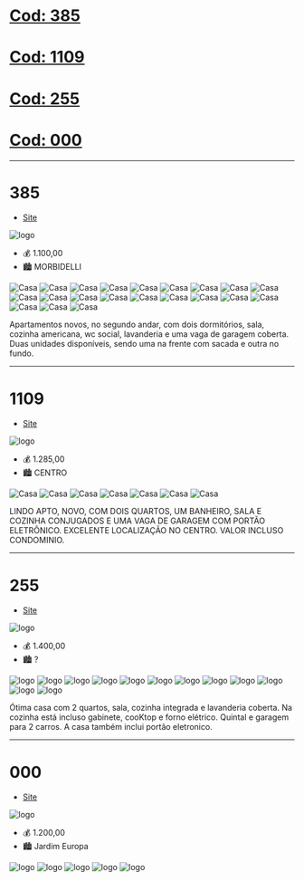# [Cod: 385](#385)

# [Cod: 1109](#1109)

# [Cod: 255](#255)

# [Cod: 000](#000)

---

# 385

- [Site](http://www.imobiliariacantinhodeminas.com.br/imoveis/para-locacao/em-extrema/no-bairro-morbidelli/apartamento-padrao/id-385.html)

![logo](https://i.imgur.com/sECoqoK.png)

- 💰 1.100,00
- 🏙 MORBIDELLI

![Casa](https://i.imgur.com/PX7tNxo.jpg)
![Casa](https://i.imgur.com/DAFvXvQ.jpg)
![Casa](https://i.imgur.com/9X2wFb2.jpg)
![Casa](https://i.imgur.com/Nk9aWBj.jpg)
![Casa](https://i.imgur.com/y2wavxP.jpg)
![Casa](https://i.imgur.com/20Svlsm.jpg)
![Casa](https://i.imgur.com/2NHK7Pe.jpg)
![Casa](https://i.imgur.com/EpBlAZr.jpg)
![Casa](https://i.imgur.com/Qjl43qz.jpg)
![Casa](https://i.imgur.com/5F9crUv.jpg)
![Casa](https://i.imgur.com/Hleiqgd.jpg)
![Casa](https://i.imgur.com/2EiIv4P.jpg)
![Casa](https://i.imgur.com/Xnn6nJP.jpg)
![Casa](https://i.imgur.com/CtT15jK.jpg)
![Casa](https://i.imgur.com/Zc5ggNS.jpg)
![Casa](https://i.imgur.com/AR96F8B.jpg)
![Casa](https://i.imgur.com/Xv3AqZH.jpg)
![Casa](https://i.imgur.com/nO2YIbI.jpg)
![Casa](https://i.imgur.com/aH26AJA.jpg)
![Casa](https://i.imgur.com/Ho0yi6K.jpg)
![Casa](https://i.imgur.com/4cmge1c.jpg)

Apartamentos novos, no segundo andar, com dois dormitórios, sala,
cozinha americana, wc social, lavanderia e uma vaga de garagem coberta.
Duas unidades disponíveis, sendo uma na frente com sacada e outra no fundo.

---

# 1109

- [Site](http://wandreimoveis.com.br/imoveis/para-locacao/em-extrema/no-bairro-centro/apartamento-padrao/id-1111.html)

![logo](https://i.imgur.com/nGTbOW4.png)

- 💰 1.285,00
- 🏙 CENTRO

![Casa](https://i.imgur.com/hO4c7AI.jpg)
![Casa](https://i.imgur.com/YVK18bj.jpg)
![Casa](https://i.imgur.com/etvwRB5.jpg)
![Casa](https://i.imgur.com/5tXu5wV.jpg)
![Casa](https://i.imgur.com/1NYHAH0.jpg)
![Casa](https://i.imgur.com/4radGTk.jpg)
![Casa](https://i.imgur.com/M165GOh.jpg)

LINDO APTO, NOVO, COM DOIS QUARTOS, UM BANHEIRO, SALA E COZINHA CONJUGADOS
E UMA VAGA DE GARAGEM COM PORTÃO ELETRÔNICO. EXCELENTE LOCALIZAÇÃO NO CENTRO.
VALOR INCLUSO CONDOMINIO.

---

# 255

- [Site](https://imobiliariaveracruz.com.br/imoveis/aluguel/casa/extrema-mg/10314#prettyPhoto)

![logo](https://imobiliariaveracruz.com.br/fotos/imobiliariaveracruz-logo.png)

- 💰 1.400,00
- 🏙 ?

![logo](https://imobiliariaveracruz.com.br/fotos/thumb-300120164900-0.jpg)
![logo](https://imobiliariaveracruz.com.br/fotos/thumb-300120164900-3.jpg)
![logo](https://imobiliariaveracruz.com.br/fotos/thumb-300120164900-4.jpg)
![logo](https://imobiliariaveracruz.com.br/fotos/thumb-300120164900-10.jpg)
![logo](https://imobiliariaveracruz.com.br/fotos/thumb-300120164900-9.jpg)
![logo](https://imobiliariaveracruz.com.br/fotos/thumb-300120164900-8.jpg)
![logo](https://imobiliariaveracruz.com.br/fotos/thumb-300120164900-6.jpg)
![logo](https://imobiliariaveracruz.com.br/fotos/thumb-300120164900-7.jpg)
![logo](https://imobiliariaveracruz.com.br/fotos/thumb-300120164900-5.jpg)
![logo](https://imobiliariaveracruz.com.br/fotos/thumb-300120164900-2.jpg)
![logo](https://imobiliariaveracruz.com.br/fotos/thumb-300120164900-1.jpg)
![logo](https://imobiliariaveracruz.com.br/fotos/thumb-300120164900-11.jpg)

Ótima casa com 2 quartos, sala, cozinha integrada e lavanderia coberta.
Na cozinha está incluso gabinete, cooKtop e forno elétrico.
Quintal e garagem para 2 carros.
A casa também inclui portão eletronico.

---

# 000

- [Site](https://imobiliariaveracruz.com.br/imoveis/aluguel/casa/extrema-mg/10314#prettyPhoto)

![logo](https://i.imgur.com/XmbVtUR.png)

- 💰 1.200,00
- 🏙 Jardim Europa

![logo](https://i.imgur.com/HIcyjJw.jpg)
![logo](https://i.imgur.com/Lpe9zcf.jpg)
![logo](https://i.imgur.com/ayiQ1Yf.jpg)
![logo](https://i.imgur.com/gvuYkGr.jpg)
![logo](https://i.imgur.com/qpcHE3O.jpg)

